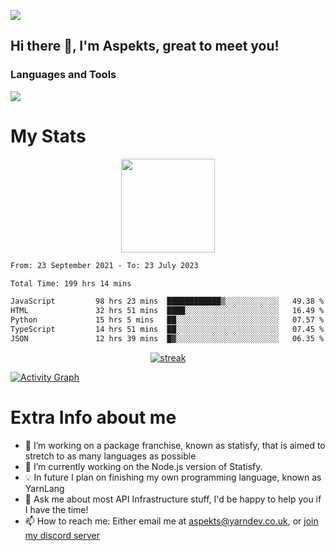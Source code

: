 ![](https://komarev.com/ghpvc/?username=aspekts&color=red)
## Hi there 👋, I'm Aspekts, great to meet you!
### Languages and Tools
<p align="left"> <a href="https://github.com/aspekts"><img src="https://skillicons.dev/icons?i=aws,azure,bash,bootstrap,cpp,cloudflare,css,discord,bots,express,fastapi,gcp,git,heroku,github,v,vim,regex,html,js,jquery,nodejs,linux,md,mysql,redis,mongodb,netlify,nextjs,py,react,sqlite,swift,ts,vscode"> </a> </p>

# My Stats
<p align="center">
<img height="150px" src="https://github-readme-stats.vercel.app/api?username=aspekts&hide_border=true&show_icons=true&count_private=true&theme=gruvbox&bg_color=151515" />
</p>

<!--START_SECTION:waka-->

```txt
From: 23 September 2021 - To: 23 July 2023

Total Time: 199 hrs 14 mins

JavaScript         98 hrs 23 mins  ████████████▒░░░░░░░░░░░░   49.38 %
HTML               32 hrs 51 mins  ████░░░░░░░░░░░░░░░░░░░░░   16.49 %
Python             15 hrs 5 mins   ██░░░░░░░░░░░░░░░░░░░░░░░   07.57 %
TypeScript         14 hrs 51 mins  ██░░░░░░░░░░░░░░░░░░░░░░░   07.45 %
JSON               12 hrs 39 mins  █▓░░░░░░░░░░░░░░░░░░░░░░░   06.35 %
```

<!--END_SECTION:waka-->
<p align="center">
  <a href="https://github.com/aspekts">      
<img title="stats" alt="streak" src="https://github-readme-streak-stats.herokuapp.com/?user=aspekts&theme=dark&hide_border=true&stroke=f53b3b"/>
</a>
</p>
<a href="https://github.com/aspekts"><img alt="Activity Graph" src="https://activity-graph.herokuapp.com/graph?username=aspekts&bg_color=0D1117&color=eca15b&line=eca15b&point=FFFFFF&hide_border=true" /></a>

# Extra Info about me
- 🌱 I’m working on a package franchise, known as statisfy, that is aimed to stretch to as many languages as possible
- 🔭 I’m currently working on the Node.js version of Statisfy.
- 💡 In future I plan on finishing my own programming language, known as YarnLang
- 💬 Ask me about most API Infrastructure stuff, I'd be happy to help you if I have the time!
- 📫 How to reach me: Either email me at aspekts@yarndev.co.uk, or [join my discord server](https://discord.gg/GxGTHBC)


